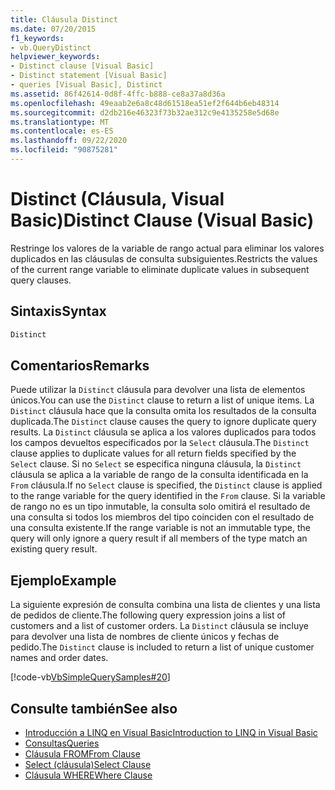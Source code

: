 ```yaml
---
title: Cláusula Distinct
ms.date: 07/20/2015
f1_keywords:
- vb.QueryDistinct
helpviewer_keywords:
- Distinct clause [Visual Basic]
- Distinct statement [Visual Basic]
- queries [Visual Basic], Distinct
ms.assetid: 86f42614-0d8f-4ffc-b888-ce8a37a8d36a
ms.openlocfilehash: 49eaab2e6a8c48d61518ea51ef2f644b6eb48314
ms.sourcegitcommit: d2db216e46323f73b32ae312c9e4135258e5d68e
ms.translationtype: MT
ms.contentlocale: es-ES
ms.lasthandoff: 09/22/2020
ms.locfileid: "90875281"
---
```

# <a name="distinct-clause-visual-basic"></a><span data-ttu-id="0af40-102">Distinct (Cláusula, Visual Basic)</span><span class="sxs-lookup"><span data-stu-id="0af40-102">Distinct Clause (Visual Basic)</span></span>

<span data-ttu-id="0af40-103">Restringe los valores de la variable de rango actual para eliminar los valores duplicados en las cláusulas de consulta subsiguientes.</span><span class="sxs-lookup"><span data-stu-id="0af40-103">Restricts the values of the current range variable to eliminate duplicate values in subsequent query clauses.</span></span>  
  
## <a name="syntax"></a><span data-ttu-id="0af40-104">Sintaxis</span><span class="sxs-lookup"><span data-stu-id="0af40-104">Syntax</span></span>  
  
```vb  
Distinct  
```  
  
## <a name="remarks"></a><span data-ttu-id="0af40-105">Comentarios</span><span class="sxs-lookup"><span data-stu-id="0af40-105">Remarks</span></span>  

 <span data-ttu-id="0af40-106">Puede utilizar la `Distinct` cláusula para devolver una lista de elementos únicos.</span><span class="sxs-lookup"><span data-stu-id="0af40-106">You can use the `Distinct` clause to return a list of unique items.</span></span> <span data-ttu-id="0af40-107">La `Distinct` cláusula hace que la consulta omita los resultados de la consulta duplicada.</span><span class="sxs-lookup"><span data-stu-id="0af40-107">The `Distinct` clause causes the query to ignore duplicate query results.</span></span> <span data-ttu-id="0af40-108">La `Distinct` cláusula se aplica a los valores duplicados para todos los campos devueltos especificados por la `Select` cláusula.</span><span class="sxs-lookup"><span data-stu-id="0af40-108">The `Distinct` clause applies to duplicate values for all return fields specified by the `Select` clause.</span></span> <span data-ttu-id="0af40-109">Si no `Select` se especifica ninguna cláusula, la `Distinct` cláusula se aplica a la variable de rango de la consulta identificada en la `From` cláusula.</span><span class="sxs-lookup"><span data-stu-id="0af40-109">If no `Select` clause is specified, the `Distinct` clause is applied to the range variable for the query identified in the `From` clause.</span></span> <span data-ttu-id="0af40-110">Si la variable de rango no es un tipo inmutable, la consulta solo omitirá el resultado de una consulta si todos los miembros del tipo coinciden con el resultado de una consulta existente.</span><span class="sxs-lookup"><span data-stu-id="0af40-110">If the range variable is not an immutable type, the query will only ignore a query result if all members of the type match an existing query result.</span></span>  
  
## <a name="example"></a><span data-ttu-id="0af40-111">Ejemplo</span><span class="sxs-lookup"><span data-stu-id="0af40-111">Example</span></span>  

 <span data-ttu-id="0af40-112">La siguiente expresión de consulta combina una lista de clientes y una lista de pedidos de cliente.</span><span class="sxs-lookup"><span data-stu-id="0af40-112">The following query expression joins a list of customers and a list of customer orders.</span></span> <span data-ttu-id="0af40-113">La `Distinct` cláusula se incluye para devolver una lista de nombres de cliente únicos y fechas de pedido.</span><span class="sxs-lookup"><span data-stu-id="0af40-113">The `Distinct` clause is included to return a list of unique customer names and order dates.</span></span>  
  
 [!code-vb[VbSimpleQuerySamples#20](~/samples/snippets/visualbasic/VS_Snippets_VBCSharp/VbSimpleQuerySamples/VB/QuerySamples1.vb#20)]  
  
## <a name="see-also"></a><span data-ttu-id="0af40-114">Consulte también</span><span class="sxs-lookup"><span data-stu-id="0af40-114">See also</span></span>

- [<span data-ttu-id="0af40-115">Introducción a LINQ en Visual Basic</span><span class="sxs-lookup"><span data-stu-id="0af40-115">Introduction to LINQ in Visual Basic</span></span>](../../programming-guide/language-features/linq/introduction-to-linq.md)
- [<span data-ttu-id="0af40-116">Consultas</span><span class="sxs-lookup"><span data-stu-id="0af40-116">Queries</span></span>](index.md)
- [<span data-ttu-id="0af40-117">Cláusula FROM</span><span class="sxs-lookup"><span data-stu-id="0af40-117">From Clause</span></span>](from-clause.md)
- [<span data-ttu-id="0af40-118">Select (cláusula)</span><span class="sxs-lookup"><span data-stu-id="0af40-118">Select Clause</span></span>](select-clause.md)
- [<span data-ttu-id="0af40-119">Cláusula WHERE</span><span class="sxs-lookup"><span data-stu-id="0af40-119">Where Clause</span></span>](where-clause.md)
